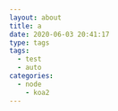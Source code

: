 ```yaml
---
layout: about
title: a
date: 2020-06-03 20:41:17
type: tags
tags:
  - test
  - auto
categories:
  - node
    - koa2
---
```

